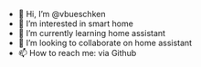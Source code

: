 - 👋 Hi, I’m @vbueschken
- 👀 I’m interested in smart home
- 🌱 I’m currently learning home assistant
- 💞️ I’m looking to collaborate on home assistant
- 📫 How to reach me: via Github

<!---
vbueschken/vbueschken is a ✨ special ✨ repository because its `README.md` (this file) appears on your GitHub profile.
You can click the Preview link to take a look at your changes.
--->
